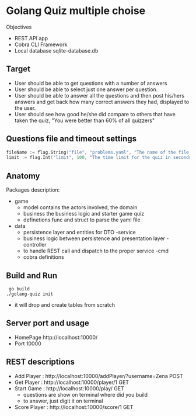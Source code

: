 # Golang Quiz multiple choise

Objectives
- REST API app
- Cobra CLI Framework
- Local database sqlite-database.db

## Target
- User should be able to get questions with a number of answers
- User should be able to select just one answer per question.
- User should be able to answer all the questions and then post his/hers answers and get back how many correct answers they had, displayed to the user.
- User should see how good he/she did compare to others that have taken the quiz, "You were better than 60% of all quizzers"

## Questions file and timeout settings
```go
fileName := flag.String("file", "problems.yaml", "The name of the file with the problems")
limit := flag.Int("limit", 100, "The time limit for the quiz in seconds")
```

## Anatomy
Packages description:
- game
    - model contains the actors involved, the domain
    - business the business logic and starter game quiz
    - definetions func and struct to parse the yaml file
- data
    - persistence layer and entities for DTO
-service
    - business logic between persistence and presentation layer
-controller
    - to handle REST call and dispatch to the proper service
-cmd
    - cobra definitions 

## Build and Run
```
 go build
./golang-quiz init

```
- it will drop and create tables from scratch

## Server port and usage
- HomePage http://localhost:10000/
- Port 10000

## REST descriptions
- Add Player : http://localhost:10000/addPlayer/?username=Zena POST
- Get Player : http://localhost:10000/player/1 GET
- Start Game : http://localhost:10000/play/ GET
    - questions are show on terminal where did you build
    - to answer, just digit it on terminal
- Score Player : http://localhost:10000/score/1 GET
